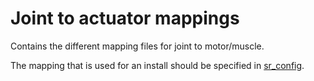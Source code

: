 # Joint to actuator mappings
Contains the different mapping files for joint to motor/muscle.

The mapping that is used for an install should be specified in [sr_config](https://github.com/shadow-robot/sr-config/tree/indigo-devel/sr_ethercat_hand_config/mappings).
